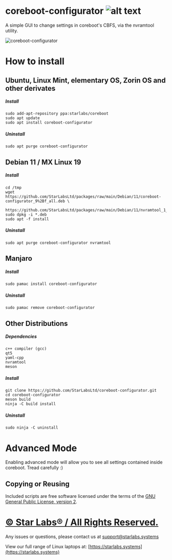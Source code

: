 # coreboot-configurator ![alt text](images/StarLabs_Logo.png "Star Labs Systems")

A simple GUI to change settings in coreboot's CBFS, via the nvramtool utility.

![coreboot-configurator](images/coreboot-configurator.gif)
# How to install
## Ubuntu, Linux Mint, elementary OS, Zorin OS and other derivates
##### Install
```
sudo add-apt-repository ppa:starlabs/coreboot
sudo apt update
sudo apt install coreboot-configurator
```
##### Uninstall
```
sudo apt purge coreboot-configurator
```

## Debian 11 / MX Linux 19
##### Install
```
cd /tmp
wget https://github.com/StarLabsLtd/packages/raw/main/Debian/11/coreboot-configurator_9%2Bf_all.deb \
	https://github.com/StarLabsLtd/packages/raw/main/Debian/11/nvramtool_1_all.deb
sudo dpkg -i *.deb
sudo apt -f install
```

##### Uninstall
```
sudo apt purge coreboot-configurator nvramtool
```

## Manjaro
##### Install
```
sudo pamac install coreboot-configurator
```
##### Uninstall
```
sudo pamac remove coreboot-configurator
```

## Other Distributions
##### Dependencies
```
c++ compiler (gcc)
qt5
yaml-cpp
nvramtool
meson
```

##### Install
```
git clone https://github.com/StarLabsLtd/coreboot-configurator.git
cd coreboot-configurator
meson build
ninja -C build install
```
##### Uninstall
```
sudo ninja -C uninstall
```

# Advanced Mode
Enabling advanced mode will allow you to see all settings contained inside coreboot. Tread carefully :)

## Copying or Reusing
Included scripts are free software licensed under the terms of the [GNU General Public License, version 2](https://www.gnu.org/licenses/gpl-2.0.txt).

# [© Star Labs® / All Rights Reserved.](https://starlabs.systems)
Any issues or questions, please contact us at [support@starlabs.systems](mailto:supportstarlabs.systems)

View our full range of Linux laptops at: [https://starlabs.systems](https://starlabs.systems)
